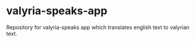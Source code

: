 # valyria-speaks-app
 Repository for valyria-speaks app which translates english text to valyrian text.
